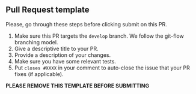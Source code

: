 ## Pull Request template

Please, go through these steps before clicking submit on this PR.

1. Make sure this PR targets the `develop` branch. We follow the git-flow branching model.
2. Give a descriptive title to your PR.
3. Provide a description of your changes.
4. Make sure you have some relevant tests.
5. Put `closes #XXXX` in your comment to auto-close the issue that your PR fixes (if applicable).

**PLEASE REMOVE THIS TEMPLATE BEFORE SUBMITTING**
